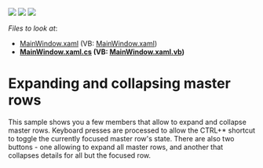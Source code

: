 <!-- default badges list -->
![](https://img.shields.io/endpoint?url=https://codecentral.devexpress.com/api/v1/VersionRange/128647685/12.1.4%2B)
[![](https://img.shields.io/badge/Open_in_DevExpress_Support_Center-FF7200?style=flat-square&logo=DevExpress&logoColor=white)](https://supportcenter.devexpress.com/ticket/details/E4044)
[![](https://img.shields.io/badge/📖_How_to_use_DevExpress_Examples-e9f6fc?style=flat-square)](https://docs.devexpress.com/GeneralInformation/403183)
<!-- default badges end -->
<!-- default file list -->
*Files to look at*:

* [MainWindow.xaml](./CS/WpfApplication21/MainWindow.xaml) (VB: [MainWindow.xaml](./VB/WpfApplication21/MainWindow.xaml))
* **[MainWindow.xaml.cs](./CS/WpfApplication21/MainWindow.xaml.cs) (VB: [MainWindow.xaml.vb](./VB/WpfApplication21/MainWindow.xaml.vb))**
<!-- default file list end -->
# Expanding and collapsing master rows


<p>This sample shows you a few members that allow to expand and collapse master rows. Keyboard presses are processed to allow the CTRL+* shortcut to toggle the currently focused master row's state. There are also two buttons - one allowing to expand all master rows, and another that collapses details for all but the focused row.</p>

<br/>



